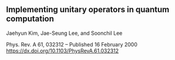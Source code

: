 ## Implementing unitary operators in quantum computation

Jaehyun Kim, Jae-Seung Lee, and Soonchil Lee

Phys. Rev. A 61, 032312 – Published 16 February 2000
https://dx.doi.org/10.1103/PhysRevA.61.032312

